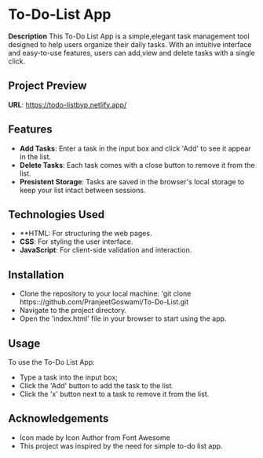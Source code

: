 # To-Do-List App

**Description**
This To-Do List App is a simple,elegant task management tool designed to help users organize their daily tasks. With an intuitive interface and easy-to-use features, users can add,view and delete tasks with a single click.

## Project Preview
**URL**: https://todo-listbyp.netlify.app/

## Features
- **Add Tasks**: Enter a task in the input box and click 'Add' to see it appear in the list.
- **Delete Tasks**: Each task comes with a close button to remove it from the list.
- **Presistent Storage**: Tasks are saved in the browser's local storage to keep your list intact between sessions.

## Technologies Used
- **HTML: For structuring the web pages.
- **CSS**: For styling the user interface.
- **JavaScript**: For client-side validation and interaction.

## Installation
- Clone the repository to your local machine: 'git clone https:://github.com/PranjeetGoswami/To-Do-List.git
- Navigate to the project directory.
- Open the 'index.html' file in your browser to start using the app.

## Usage

To use the To-Do List App:
- Type a task into the input box;
- Click the 'Add' button to add the task to the list.
- Click the 'x' button next to a task to remove it from the list.

## Acknowledgements
- Icon made by Icon Author from Font Awesome
- This project was inspired by the need for simple to-do list app.
